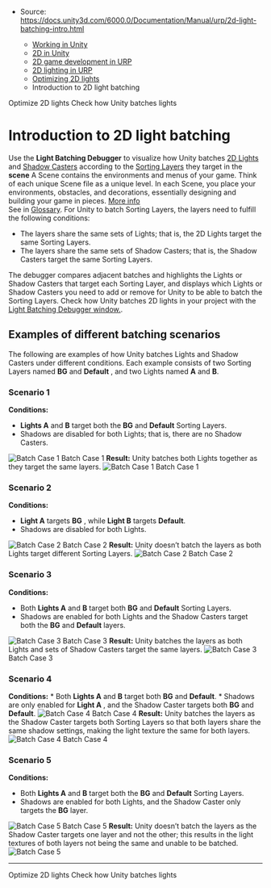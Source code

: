 * Source: https://docs.unity3d.com/6000.0/Documentation/Manual/urp/2d-light-batching-intro.html

  * [Working in Unity](https://docs.unity3d.com/6000.0/Documentation/Manual/working-in-unity.html)
  * [2D in Unity](https://docs.unity3d.com/6000.0/Documentation/Manual/Unity2D.html)
  * [2D game development in URP](https://docs.unity3d.com/6000.0/Documentation/Manual/2d-urp-landing.html)
  * [2D lighting in URP](https://docs.unity3d.com/6000.0/Documentation/Manual/urp/2d-index.html)
  * [Optimizing 2D lights](https://docs.unity3d.com/6000.0/Documentation/Manual/urp/2d-light-optimize.html)
  * Introduction to 2D light batching


[](https://docs.unity3d.com/6000.0/Documentation/Manual/urp/2d-lights-optimize-methods.html)
Optimize 2D lights
[](https://docs.unity3d.com/6000.0/Documentation/Manual/urp/2d-light-batching-debugger.html)
Check how Unity batches lights
# Introduction to 2D light batching
Use the **Light Batching Debugger** to visualize how Unity batches [2D Lights](https://docs.unity3d.com/6000.0/Documentation/Manual/urp/2DLightProperties.html) and [Shadow Casters](https://docs.unity3d.com/6000.0/Documentation/Manual/urp/2DShadows.html) according to the [Sorting Layers](https://docs.unity3d.com/6000.0/Documentation/Manual/class-TagManager.html#SortingLayers) they target in the **scene** A Scene contains the environments and menus of your game. Think of each unique Scene file as a unique level. In each Scene, you place your environments, obstacles, and decorations, essentially designing and building your game in pieces. [More info](https://docs.unity3d.com/6000.0/Documentation/Manual/CreatingScenes.html)  
See in [Glossary](https://docs.unity3d.com/6000.0/Documentation/Manual/Glossary.html#Scene). 
For Unity to batch Sorting Layers, the layers need to fulfill the following conditions:
  * The layers share the same sets of Lights; that is, the 2D Lights target the same Sorting Layers.
  * The layers share the same sets of Shadow Casters; that is, the Shadow Casters target the same Sorting Layers.


The debugger compares adjacent batches and highlights the Lights or Shadow Casters that target each Sorting Layer, and displays which Lights or Shadow Casters you need to add or remove for Unity to be able to batch the Sorting Layers.
Check how Unity batches 2D lights in your project with the [Light Batching Debugger window.](https://docs.unity3d.com/6000.0/Documentation/Manual/urp/2d-light-batching-debugger.html).
## Examples of different batching scenarios 
The following are examples of how Unity batches Lights and Shadow Casters under different conditions. Each example consists of two Sorting Layers named **BG** and **Default** , and two Lights named **A** and **B**.
### Scenario 1
**Conditions:**
  * **Lights A** and **B** target both the **BG** and **Default** Sorting Layers.
  * Shadows are disabled for both Lights; that is, there are no Shadow Casters.

![Batch Case 1](https://docs.unity3d.com/6000.0/Documentation/uploads/urp/2D/light-batching-debugger-4.png) Batch Case 1
**Result:** Unity batches both Lights together as they target the same layers.
![Batch Case 1](https://docs.unity3d.com/6000.0/Documentation/uploads/urp/2D/light-batching-debugger-5.png) Batch Case 1
### Scenario 2
**Conditions:**
  * **Light A** targets **BG** , while **Light B** targets **Default**.
  * Shadows are disabled for both Lights.

![Batch Case 2](https://docs.unity3d.com/6000.0/Documentation/uploads/urp/2D/light-batching-debugger-6.png) Batch Case 2
**Result:** Unity doesn’t batch the layers as both Lights target different Sorting Layers.
![Batch Case 2](https://docs.unity3d.com/6000.0/Documentation/uploads/urp/2D/light-batching-debugger-7.png) Batch Case 2
### Scenario 3
**Conditions:**
  * Both **Lights A** and **B** target both **BG** and **Default** Sorting Layers.
  * Shadows are enabled for both Lights and the Shadow Casters target both the **BG** and **Default** layers.

![Batch Case 3](https://docs.unity3d.com/6000.0/Documentation/uploads/urp/2D/light-batching-debugger-8.png) Batch Case 3
**Result:** Unity batches the layers as both Lights and sets of Shadow Casters target the same layers.
![Batch Case 3](https://docs.unity3d.com/6000.0/Documentation/uploads/urp/2D/light-batching-debugger-9.png) Batch Case 3
### Scenario 4
**Conditions:** * Both **Lights A** and **B** target both **BG** and **Default**. * Shadows are only enabled for **Light A** , and the Shadow Caster targets both **BG** and **Default**.
![Batch Case 4](https://docs.unity3d.com/6000.0/Documentation/uploads/urp/2D/light-batching-debugger-10.png) Batch Case 4
**Result:** Unity batches the layers as the Shadow Caster targets both Sorting Layers so that both layers share the same shadow settings, making the light texture the same for both layers.
![Batch Case 4](https://docs.unity3d.com/6000.0/Documentation/uploads/urp/2D/light-batching-debugger-11.png) Batch Case 4
### Scenario 5
**Conditions:**
  * Both **Lights A** and **B** target both the **BG** and **Default** Sorting Layers.
  * Shadows are enabled for both Lights, and the Shadow Caster only targets the **BG** layer.

![Batch Case 5](https://docs.unity3d.com/6000.0/Documentation/uploads/urp/2D/light-batching-debugger-12.png) Batch Case 5
**Result:** Unity doesn’t batch the layers as the Shadow Caster targets one layer and not the other; this results in the light textures of both layers not being the same and unable to be batched.
![Batch Case 5](https://docs.unity3d.com/6000.0/Documentation/uploads/urp/2D/light-batching-debugger-13.png)
* * *
[](https://docs.unity3d.com/6000.0/Documentation/Manual/urp/2d-lights-optimize-methods.html)
Optimize 2D lights
[](https://docs.unity3d.com/6000.0/Documentation/Manual/urp/2d-light-batching-debugger.html)
Check how Unity batches lights
